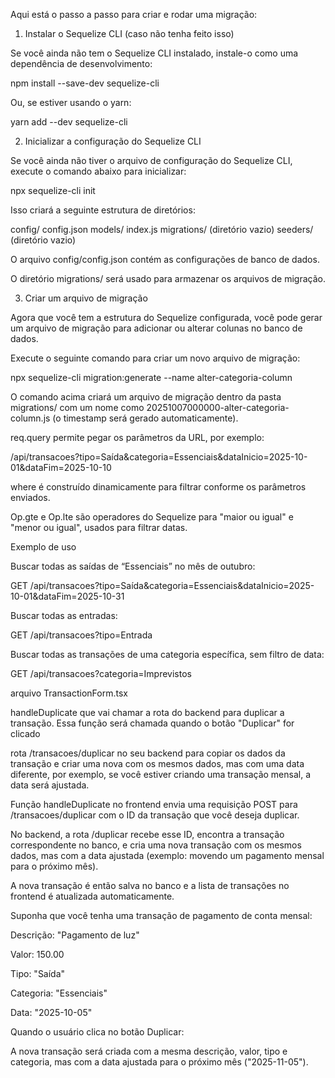 Aqui está o passo a passo para criar e rodar uma migração:

1. Instalar o Sequelize CLI (caso não tenha feito isso)

Se você ainda não tem o Sequelize CLI instalado, instale-o como uma dependência de desenvolvimento:

npm install --save-dev sequelize-cli


Ou, se estiver usando o yarn:

yarn add --dev sequelize-cli

2. Inicializar a configuração do Sequelize CLI

Se você ainda não tiver o arquivo de configuração do Sequelize CLI, execute o comando abaixo para inicializar:

npx sequelize-cli init


Isso criará a seguinte estrutura de diretórios:

config/
  config.json
models/
  index.js
migrations/
  (diretório vazio)
seeders/
  (diretório vazio)


O arquivo config/config.json contém as configurações de banco de dados.

O diretório migrations/ será usado para armazenar os arquivos de migração.

3. Criar um arquivo de migração

Agora que você tem a estrutura do Sequelize configurada, você pode gerar um arquivo de migração para adicionar ou alterar colunas no banco de dados.

Execute o seguinte comando para criar um novo arquivo de migração:

npx sequelize-cli migration:generate --name alter-categoria-column


O comando acima criará um arquivo de migração dentro da pasta migrations/ com um nome como 20251007000000-alter-categoria-column.js (o timestamp será gerado automaticamente).


req.query permite pegar os parâmetros da URL, por exemplo:

/api/transacoes?tipo=Saída&categoria=Essenciais&dataInicio=2025-10-01&dataFim=2025-10-10


where é construído dinamicamente para filtrar conforme os parâmetros enviados.

Op.gte e Op.lte são operadores do Sequelize para "maior ou igual" e "menor ou igual", usados para filtrar datas.

Exemplo de uso

Buscar todas as saídas de “Essenciais” no mês de outubro:

GET /api/transacoes?tipo=Saída&categoria=Essenciais&dataInicio=2025-10-01&dataFim=2025-10-31


Buscar todas as entradas:

GET /api/transacoes?tipo=Entrada


Buscar todas as transações de uma categoria específica, sem filtro de data:

GET /api/transacoes?categoria=Imprevistos


arquivo TransactionForm.tsx

handleDuplicate que vai chamar a rota do backend para duplicar a transação. Essa função será chamada quando o botão "Duplicar" for clicado


rota /transacoes/duplicar no seu backend para copiar os dados da transação e criar uma nova com os mesmos dados, mas com uma data diferente, por exemplo, se você estiver criando uma transação mensal, a data será ajustada.

Função handleDuplicate no frontend envia uma requisição POST para /transacoes/duplicar com o ID da transação que você deseja duplicar.

No backend, a rota /duplicar recebe esse ID, encontra a transação correspondente no banco, e cria uma nova transação com os mesmos dados, mas com a data ajustada (exemplo: movendo um pagamento mensal para o próximo mês).

A nova transação é então salva no banco e a lista de transações no frontend é atualizada automaticamente.

Suponha que você tenha uma transação de pagamento de conta mensal:

Descrição: "Pagamento de luz"

Valor: 150.00

Tipo: "Saída"

Categoria: "Essenciais"

Data: "2025-10-05"

Quando o usuário clica no botão Duplicar:

A nova transação será criada com a mesma descrição, valor, tipo e categoria, mas com a data ajustada para o próximo mês ("2025-11-05").